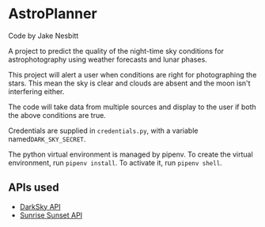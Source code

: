 # AstroPlanner
Code by Jake Nesbitt

A project to predict the quality of the night-time sky conditions for astrophotography using weather forecasts and lunar phases.

This project will alert a user when conditions are right for photographing the stars.
This mean the sky is clear and clouds are absent and the moon isn't interfering either.

The code will take data from multiple sources and display to the user if both the above conditions are true.


Credentials are supplied in `credentials.py`, with a variable named`DARK_SKY_SECRET`.

The python virtual environment is managed by pipenv. To create the virtual environment, run `pipenv install`.
To activate it, run `pipenv shell`.

## APIs used
* [DarkSky API](https://darksky.net/dev)
* [Sunrise Sunset API](https://sunrise-sunset.org)
